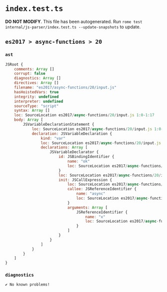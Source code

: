 # `index.test.ts`

**DO NOT MODIFY**. This file has been autogenerated. Run `rome test internal/js-parser/index.test.ts --update-snapshots` to update.

## `es2017 > async-functions > 20`

### `ast`

```javascript
JSRoot {
	comments: Array []
	corrupt: false
	diagnostics: Array []
	directives: Array []
	filename: "es2017/async-functions/20/input.js"
	hasHoistedVars: true
	integrity: undefined
	interpreter: undefined
	sourceType: "script"
	syntax: Array []
	loc: SourceLocation es2017/async-functions/20/input.js 1:0-1:17
	body: Array [
		JSVariableDeclarationStatement {
			loc: SourceLocation es2017/async-functions/20/input.js 1:0-1:17
			declaration: JSVariableDeclaration {
				kind: "var"
				loc: SourceLocation es2017/async-functions/20/input.js 1:0-1:17
				declarations: Array [
					JSVariableDeclarator {
						id: JSBindingIdentifier {
							name: "ok"
							loc: SourceLocation es2017/async-functions/20/input.js 1:4-1:6 (ok)
						}
						loc: SourceLocation es2017/async-functions/20/input.js 1:4-1:17
						init: JSCallExpression {
							loc: SourceLocation es2017/async-functions/20/input.js 1:9-1:17
							callee: JSReferenceIdentifier {
								name: "async"
								loc: SourceLocation es2017/async-functions/20/input.js 1:9-1:14 (async)
							}
							arguments: Array [
								JSReferenceIdentifier {
									name: "x"
									loc: SourceLocation es2017/async-functions/20/input.js 1:15-1:16 (x)
								}
							]
						}
					}
				]
			}
		}
	]
}
```

### `diagnostics`

```
✔ No known problems!

```
